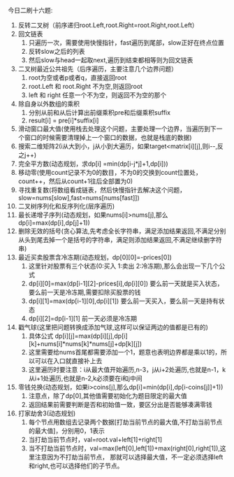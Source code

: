 今日二刷十六题:
1. 反转二叉树（前序递归root.Left,root.Right=root.Right,root.Left）
2. 回文链表
   1. 只遍历一次，需要使用快慢指针，fast遍历到尾部，slow正好在终点位置
   2. 反转slow之后的列表
   3. 然后slow与head一起取next,遍历到结束都相等则为回文链表
3. 二叉树最近公共祖先（后序遍历，主要注意几个边界问题）
   1. root为空或者p或者q，直接返回root
   2. root.Left 和 root.Right 不为空,则返回root
   3. left 和 right 任意一个不为空，则返回不为空的那个
4. 除自身以外数组的乘积
   1. 分别从前和从后计算出前缀乘积pre和后缀乘积suffix
   2. result[i] = pre[i]*suffix[i]
5. 滑动窗口最大值(使用栈去处理这个问题，主要处理一个边界，当遍历到下一个窗口的时候需要清理掉上一个窗口的数据，也就是栈底的数据)
6. 搜索二维矩阵2(i从大到小，j从小到大遍历，如果target<matrix[i][j],则i--,反之j++)
7. 完全平方数(动态规划，求dp[i] =min(dp[i-j*j]+1,dp[i]))
8. 移动零(使用count记录不为0的数目，不为0的交换到count位置处，count++，然后从count+1往后全部置为0)
9. 寻找重复数(将数组看成链表，然后快慢指针去解决这个问题，slow=nums[slow],fast=nums[nums[fast]])
10. 二叉树序列化和反序列化(层序遍历)
11. 最长递增子序列(动态规划，如果nums[i]>nums[j],那么dp[i]=max(dp[i],dp[j]+1))
12. 删除无效的括号(贪心算法,先考虑全长字符串，满足添加结果返回,不满足分别从头到尾去掉一个是括号的字符串，满足则添加结果返回,不满足继续删字符串)
13. 最近买卖股票含冷冻期(动态规划，dp[0][0]=-prices[0])
    1. 这里针对股票有三个状态(0:买入 1:卖出  2:冷冻期),那么会出现一下几个公式
    2. dp[i][0]=max(dp[i-1][2]-prices[i],dp[i][0]) 要么前一天就是买入状态，要么前一天是冷冻期,需要扣除买股票的钱
    3. dp[i][1]=max(dp[i-1][0],dp[i][1]) 要么前一天买入，要么前一天是持有状态
    4. dp[i][2]=dp[i-1][1] 前一天必须是冷冻期
14. 戳气球(这里把问题转换成添加气球,这样可以保证两边的值都是已有的)
    1. 具体公式 dp[i][j]=max(dp[i][j],dp[i][k]+nums[i]*nums[k]*nums[j]+dp[k][j])
    2. 这里需要给nums首尾都需要添加一个1，题意也表明边界都是乘以1的，所以可以在入口就直接补上去
    3. 这里遍历时要注意：i从最大值开始遍历,n-3，j从i+2处遍历,也就是n-1，k从i+1处遍历,也就是n-2,k必须要在i和j中间
15. 零钱兑换(动态规划，如果i>coins[j],那么dp[i]=min(dp[i],dp[i-coins[j]]+1))
    1. 注意点，除了dp[0],其他值需要初始化为题目限定的最大值
    2. 返回结果前需要判断是否和初始值一致，要区分出是否能够凑满零钱
16. 打家劫舍3(动态规划)
    1. 每个节点用数组去记录两个数据[打劫当前节点的最大值,不打劫当前节点的最大值]，分别用0，1表示
    2. 当打劫当前节点时，val=root.val+left[1]+right[1]
    3. 当不打劫当前节点时，val=max(left[0],left[1])+max(right[0],right[1]),这里注意因为不打劫当前节点，
       那就可以选择最大值，不一定必须选择left和right,也可以选择他们的子节点。